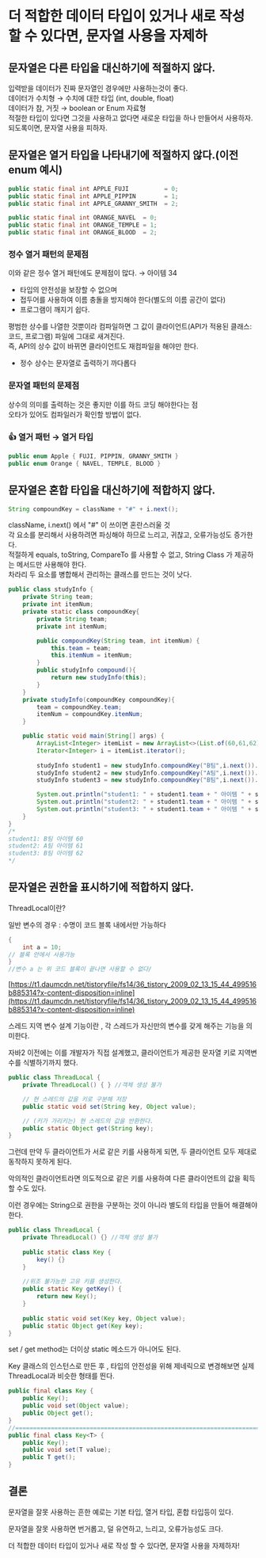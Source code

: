 # 더 적합한 데이터 타입이 있거나 새로 작성 할 수 있다면, 문자열 사용을 자제하

## **문자열은 다른 타입을 대신하기에 적절하지 않다.**

입력받을 데이터가 진짜 문자열인 경우에만 사용하는것이 좋다.  
데이터가 수치형 → 수치에 대한 타입 (int, double, float)  
데이터가 참, 거짓 → boolean or Enum 자료형   
적절한 타입이 있다면 그것을 사용하고 없다면 새로운 타입을 하나 만들어서 사용하자.  
되도록이면, 문자열 사용을 피하자.   

## **문자열은 열거 타입을 나타내기에 적절하지 않다.(이전 enum 예시)**

```java
public static final int APPLE_FUJI          = 0;
public static final int APPLE_PIPPIN        = 1;
public static final int APPLE_GRANNY_SMITH  = 2;

public static final int ORANGE_NAVEL  = 0;
public static final int ORANGE_TEMPLE = 1;
public static final int ORANGE_BLOOD  = 2;
```

### **정수 열거 패턴의 문제점**

이와 같은 정수 열거 패턴에도 문제점이 많다. → 아이템 34

- 타입의 안전성을 보장할 수 없으며   
- 접두어를 사용하여 이름 충돌을 방지해야 한다(별도의 이름 공간이 없다) 
- 프로그램이 깨지기 쉽다.  

평범한 상수를 나열한 것뿐이라 컴파일하면 그 값이 클라이언트(API가 적용된 클래스: 코드, 프로그램) 파일에 그대로 새겨진다.  
즉, API의 상수 값이 바뀌면 클라이언트도 재컴파일을 해야만 한다.  
- 정수 상수는 문자열로 출력하기 까다롭다  

### **문자열 패턴의 문제점**

상수의 의미를 출력하는 것은 좋지만 이를 하드 코딩 해야한다는 점  
오타가 있어도 컴파일러가 확인할 방법이 없다.   

### **👍 열거 패턴 → 열거 타입**

```java
public enum Apple { FUJI, PIPPIN, GRANNY_SMITH }
public enum Orange { NAVEL, TEMPLE, BLOOD }
```

## **문자열은 혼합 타입을 대신하기에 적합하지 않다.**

```java
String compoundKey = className + "#" + i.next();
```

className, i.next() 에서 "#" 이 쓰이면 혼란스러울 것  
각 요소를 분리해서 사용하려면 파싱해야 하므로 느리고, 귀찮고, 오류가능성도 증가한다.  
적절하게 equals, toString, CompareTo 를 사용할 수 없고, String Class 가 제공하는 메서드만 사용해야 한다.  
차라리 두 요소를 병합해서 관리하는 클래스를 만드는 것이 낫다.  

```java
public class studyInfo {
    private String team;
    private int itemNum;
    private static class compoundKey{
        private String team;
        private int itemNum;

        public compoundKey(String team, int itemNum) {
            this.team = team;
            this.itemNum = itemNum;
        }
        public studyInfo compound(){
            return new studyInfo(this);
        }
    }
    private studyInfo(compoundKey compoundKey){
        team = compoundKey.team;
        itemNum = compoundKey.itemNum;
    }

    public static void main(String[] args) {
        ArrayList<Integer> itemList = new ArrayList<>(List.of(60,61,62));
        Iterator<Integer> i = itemList.iterator();
        
        studyInfo student1 = new studyInfo.compoundKey("B팀",i.next()).compound();
        studyInfo student2 = new studyInfo.compoundKey("A팀",i.next()).compound();
        studyInfo student3 = new studyInfo.compoundKey("B팀",i.next()).compound();

        System.out.println("student1: " + student1.team + " 아이템 " + student1.itemNum);
        System.out.println("student2: " + student1.team + " 아이템 " + student2.itemNum);
        System.out.println("student3: " + student1.team + " 아이템 " + student3.itemNum);
    }
}
/*
student1: B팀 아이템 60
student2: A팀 아이템 61
student3: B팀 아이템 62
*/
```

## **문자열은 권한을 표시하기에 적합하지 않다.**

ThreadLocal이란?

일반 변수의 경우 : 수명이 코드 블록 내에서만 가능하다

```java
{
	int a = 10;
// 블록 안에서 사용가능
}
//변수 a 는 위 코드 블록이 끝나면 사용할 수 없다/
```

[https://t1.daumcdn.net/tistoryfile/fs14/36_tistory_2009_02_13_15_44_499516b885314?x-content-disposition=inline](https://t1.daumcdn.net/tistoryfile/fs14/36_tistory_2009_02_13_15_44_499516b885314?x-content-disposition=inline)

스레드 지역 변수 설계 기능이란 , 각 스레드가 자신만의 변수를 갖게 해주는 기능을 의미한다.

자바2 이전에는 이를 개발자가 직접 설계했고, 클라이언트가 제공한 문자열 키로 지역변수를 식별하기까지 했다.

```java
public class ThreadLocal {
    private ThreadLocal() { } //객체 생성 불가

    // 현 스레드의 값을 키로 구분해 저장
    public static void set(String key, Object value);

    // (키가 가리키는) 현 스레드의 값을 반환한다.
    public static Object get(String key);
}
```

그런데 만약 두 클라이언트가 서로 같은 키를 사용하게 되면, 두 클라이언트 모두 제대로 동작하지 못하게 된다.

악의적인 클라이언트라면 의도적으로 같은 키를 사용하여 다른 클라이언트의 값을 획득할 수도 있다.

이런 경우에는 String으로 권한을 구분하는 것이 아니라 별도의 타입을 만들어 해결해야 한다.

```java
public class ThreadLocal {
    private ThreadLocal() {} //객체 생성 불가
    
    public static class Key {
        key() {}
    }
    
    //위조 불가능한 고유 키를 생성한다.
    public static Key getKey() {
		return new Key();
    }
    
    public static void set(Key key, Object value);
    public static Object get(Key key);
}
```

set / get method는 더이상 static 메소드가 아니어도 된다.

Key 클래스의 인스턴스로 만든 후 , 타입의 안전성을 위해 제네릭으로 변경해보면 실제 ThreadLocal과 비슷한 형태를 띈다.

```java
public final class Key {
    public Key();
    public void set(Object value);
    public Object get();
}
//=============================================================================
public final class Key<T> {
    public Key();
    public void set(T value);
    public T get();
}
```

## 결론

문자열을 잘못 사용하는 흔한 예로는 기본 타입, 열거 타입, 혼합 타입등이 있다.

문자열을 잘못 사용하면 번거롭고, 덜 유연하고, 느리고, 오류가능성도 크다.

더 적합한 데이터 타입이 있거나 새로 작성 할 수 있다면, 문자열 사용을 자제하자!
